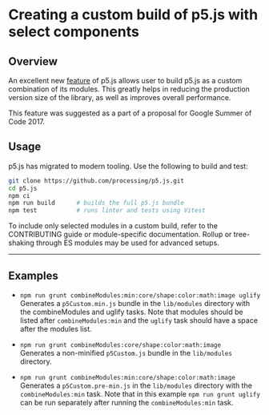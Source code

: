 <!-- Instructions on how to combine just the p5.js modules you need into a single file. -->

# Creating a custom build of p5.js with select components

## Overview

An excellent new [feature](https://github.com/processing/p5.js/pull/2051) of p5.js allows user to build p5.js as a custom combination of its modules. This greatly helps in reducing the production version size of the library, as well as improves overall performance.

This feature was suggested as a part of a proposal for Google Summer of Code 2017.

## Usage


p5.js has migrated to modern tooling. Use the following to build and test:

```sh
git clone https://github.com/processing/p5.js.git
cd p5.js
npm ci
npm run build      # builds the full p5.js bundle
npm test           # runs linter and tests using Vitest
```

To include only selected modules in a custom build, refer to the CONTRIBUTING guide or module-specific documentation. Rollup or tree-shaking through ES modules may be used for advanced setups.

---

## Examples

- `npm run grunt combineModules:min:core/shape:color:math:image uglify`  
  Generates a `p5Custom.min.js` bundle in the `lib/modules` directory with the combineModules and uglify tasks. Note that modules should be listed after `combineModules:min` and the `uglify` task should have a space after the modules list.

- `npm run grunt combineModules:core/shape:color:math:image`  
  Generates a non-minified `p5Custom.js` bundle in the `lib/modules` directory.

- `npm run grunt combineModules:min:core/shape:color:math:image`  
  Generates a `p5Custom.pre-min.js` in the `lib/modules` directory with the `combineModules:min` task. Note that in this example `npm run grunt uglify` can be run separately after running the `combineModules:min` task.
